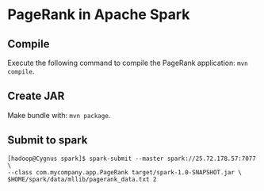 # PageRank in Apache Spark

## Compile

Execute the following command to compile the PageRank application: `mvn compile`.

## Create JAR

Make bundle with: `mvn package`.

## Submit to spark

```
[hadoop@Cygnus spark]$ spark-submit --master spark://25.72.178.57:7077 \
--class com.mycompany.app.PageRank target/spark-1.0-SNAPSHOT.jar \
$HOME/spark/data/mllib/pagerank_data.txt 2
```
